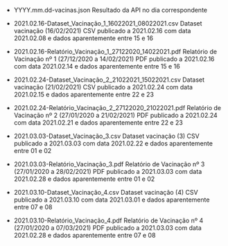 
- YYYY.mm.dd-vacinas.json
Resultado da API no dia correspondente

- 2021.02.16-Dataset_Vacinação_1_16022021_08022021.csv
Dataset vacinação (16/02/2021)
CSV publicado a 2021.02.16 com data 2021.02.08 e dados aparentemente entre 15 e 16 

- 2021.02.16-Relatório_Vacinação_1_27122020_14022021.pdf
Relatório de Vacinação nº 1 (27/12/2020 a 14/02/2021)
PDF publicado a 2021.02.16 com data 2021.02.14 e dados aparentemente entre 15 e 16


- 2021.02.24-Dataset_Vacinação_2_21022021_15022021.csv
Dataset vacinação (21/02/2021)
CSV publicado a 2021.02.24 com data 2021.02.15 e dados aparentemente entre 22 e 23

- 2021.02.24-Relatório_Vacinação_2_27122020_21022021.pdf
Relatório de Vacinação nº 2 (27/01/2020 a 21/02/2021)
PDF publicado a 2021.02.24 com data 2021.02.21 e dados aparentemente entre 22 e 23


- 2021.03.03-Dataset_Vacinação_3.csv
Dataset vacinação (3)
CSV publicado a 2021.03.03 com data 2021.02.22 e dados aparentemente entre 01 e 02

- 2021.03.03-Relatório_Vacinação_3.pdf
Relatório de Vacinação nº 3 (27/01/2020 a 28/02/2021)
PDF publicado a 2021.03.03 com data 2021.02.28 e dados aparentemente entre 01 e 02

- 2021.03.10-Dataset_Vacinação_4.csv
Dataset vacinação (4)
CSV publicado a 2021.03.10 com data 2021.03.01 e dados aparentemente entre 07 e 08

- 2021.03.10-Relatório_Vacinação_4.pdf
Relatório de Vacinação nº 4 (27/01/2020 a 07/03/2021)
PDF publicado a 2021.03.03 com data 2021.02.28 e dados aparentemente entre 07 e 08

